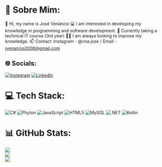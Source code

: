# 💫 Sobre Mim:
👋 Hi, my name is José Venâncio 
💻 I am interested in developing my knowledge in programming and software development.
🌱 Currently taking a technical IT course (3rd year)
👨‍💼 I am always looking to improve my knowledge.
📫 Contact: Instagram - @vna.jose / Email - jvenancio2008@gmail.com


## 🌐 Socials:
[![Instagram](https://img.shields.io/badge/Instagram-%23E4405F.svg?logo=Instagram&logoColor=white)](https://instagram.com/vna.jose__) [![LinkedIn](https://img.shields.io/badge/LinkedIn-%230077B5.svg?logo=linkedin&logoColor=white)](https://linkedin.com/in/vnajose) 

# 💻 Tech Stack:
![C#](https://img.shields.io/badge/c%23-%23239120.svg?style=for-the-badge&logo=csharp&logoColor=white) ![Phyton](https://img.shields.io/badge/python-3670A0?style=for-the-badge&logo=python&logoColor=ffdd54) ![JavaScript](https://img.shields.io/badge/javascript-%23323330.svg?style=for-the-badge&logo=javascript&logoColor=%23F7DF1E) ![HTML5](https://img.shields.io/badge/html5-%23E34F26.svg?style=for-the-badge&logo=html5&logoColor=white) ![MySQL](https://img.shields.io/badge/mysql-4479A1.svg?style=for-the-badge&logo=mysql&logoColor=white) ![.NET](https://img.shields.io/badge/.NET-5C2D91?style=for-the-badge&logo=.net&logoColor=white) ![Kotlin](https://img.shields.io/badge/Kotlin-7F52FF?style=for-the-badge&logo=Kotlin&logoColor=white)
# 📊 GitHub Stats:
![](https://github-readme-stats.vercel.app/api?username=vnajose&theme=dark&hide_border=false&include_all_commits=false&count_private=false)<br/>
![](https://github-readme-streak-stats.herokuapp.com/?user=vnajose&theme=dark&hide_border=false)<br/>
![](https://github-readme-stats.vercel.app/api/top-langs/?username=vnajose&theme=dark&hide_border=false&include_all_commits=false&count_private=false&layout=compact)



<!-- Proudly created with GPRM ( https://gprm.itsvg.in ) -->
